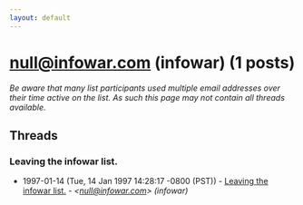 ```yaml
---
layout: default
---
```


# <null@infowar.com> (infowar) (1 posts)

_Be aware that many list participants used multiple email addresses over their time active on the list. As such this page may not contain all threads available._

## Threads

### Leaving the infowar list.
+ 1997-01-14 (Tue, 14 Jan 1997 14:28:17 -0800 (PST)) - [Leaving the infowar list.](/archive/1997/01/f553b7a14f5f89d08ef508a5b4d350eef2cf622bb94c3040b93c1deffc0b905a) - _\<null@infowar.com\> (infowar)_

